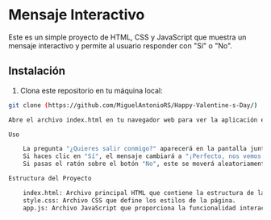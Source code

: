 # Mensaje Interactivo

Este es un simple proyecto de HTML, CSS y JavaScript que muestra un mensaje interactivo y permite al usuario responder con "Sí" o "No".

## Instalación

1. Clona este repositorio en tu máquina local:

```bash
git clone (https://github.com/MiguelAntonioRS/Happy-Valentine-s-Day/)

Abre el archivo index.html en tu navegador web para ver la aplicación en acción.

Uso

    La pregunta "¿Quieres salir conmigo?" aparecerá en la pantalla junto con dos botones: "Sí" y "No".
    Si haces clic en "Sí", el mensaje cambiará a "¡Perfecto, nos vemos mañana!" y se mostrará un gif animado.
    Si pasas el ratón sobre el botón "No", este se moverá aleatoriamente dentro de la ventana del navegador.

Estructura del Proyecto

    index.html: Archivo principal HTML que contiene la estructura de la página.
    style.css: Archivo CSS que define los estilos de la página.
    app.js: Archivo JavaScript que proporciona la funcionalidad interactiva.
